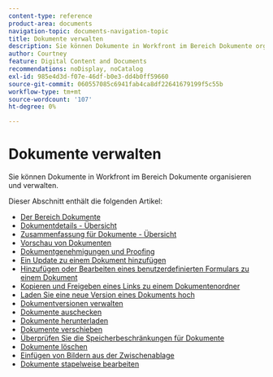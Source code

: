 ```yaml
---
content-type: reference
product-area: documents
navigation-topic: documents-navigation-topic
title: Dokumente verwalten
description: Sie können Dokumente in Workfront im Bereich Dokumente organisieren und verwalten.
author: Courtney
feature: Digital Content and Documents
recommendations: noDisplay, noCatalog
exl-id: 985e4d3d-f07e-46df-b0e3-dd4b0ff59660
source-git-commit: 060557085c6941fab4ca8df22641679199f5c55b
workflow-type: tm+mt
source-wordcount: '107'
ht-degree: 0%

---
```


# Dokumente verwalten

Sie können Dokumente in Workfront im Bereich Dokumente organisieren und verwalten.

Dieser Abschnitt enthält die folgenden Artikel: &#x200B;

* [Der Bereich Dokumente](../../documents/managing-documents/documents-area.md)
* [Dokumentdetails - Übersicht](../../documents/managing-documents/document-details-overview.md)
* [Zusammenfassung für Dokumente - Übersicht](../../documents/managing-documents/summary-for-documents.md)
* [Vorschau von Dokumenten](../../documents/managing-documents/preview-documents.md)
* [Dokumentgenehmigungen und Proofing](../../documents/managing-documents/document-approvals-and-proofing.md)
* [Ein Update zu einem Dokument hinzufügen](../../documents/managing-documents/add-update-documents.md)
* [Hinzufügen oder Bearbeiten eines benutzerdefinierten Formulars zu einem Dokument](../../documents/managing-documents/add-custom-form-documents.md)
* [Kopieren und Freigeben eines Links zu einem Dokumentenordner](/help/quicksilver/documents/managing-documents/copy-a-doc-folder-url.md)
* [Laden Sie eine neue Version eines Dokuments hoch](../../documents/managing-documents/upload-new-document-version.md)
* [Dokumentversionen verwalten](../../documents/managing-documents/manage-document-versions.md)
* [Dokumente auschecken](../../documents/managing-documents/check-out-documents.md)
* [Dokumente herunterladen](../../documents/managing-documents/download-documents.md)
* [Dokumente verschieben](../../documents/managing-documents/move-documents.md)
* [Überprüfen Sie die Speicherbeschränkungen für Dokumente](../../documents/managing-documents/check-document-storage.md)
* [Dokumente löschen](../../documents/managing-documents/delete-documents.md)
* [Einfügen von Bildern aus der Zwischenablage](../../documents/managing-documents/paste-image-clipboard.md)
* [Dokumente stapelweise bearbeiten](/help/quicksilver/documents/managing-documents/bulk-edit-documents.md)
